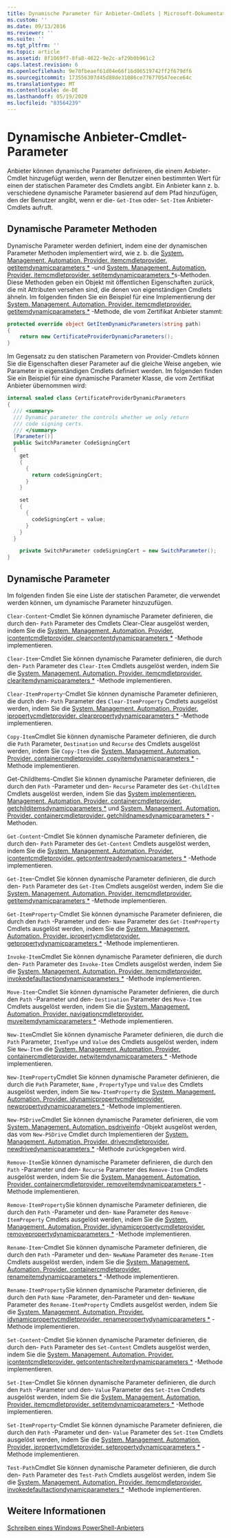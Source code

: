 ```yaml
---
title: Dynamische Parameter für Anbieter-Cmdlets | Microsoft-Dokumentation
ms.custom: ''
ms.date: 09/13/2016
ms.reviewer: ''
ms.suite: ''
ms.tgt_pltfrm: ''
ms.topic: article
ms.assetid: 8f1069f7-8fa8-4622-9e2c-af29b0b961c2
caps.latest.revision: 6
ms.openlocfilehash: 9e70fbeaef61d04e66f16d06519742ff2f679df6
ms.sourcegitcommit: 173556307d45d88de31086ce776770547eece64c
ms.translationtype: MT
ms.contentlocale: de-DE
ms.lasthandoff: 05/19/2020
ms.locfileid: "83564239"
---
```

# <a name="provider-cmdlet-dynamic-parameters"></a>Dynamische Anbieter-Cmdlet-Parameter

Anbieter können dynamische Parameter definieren, die einem Anbieter-Cmdlet hinzugefügt werden, wenn der Benutzer einen bestimmten Wert für einen der statischen Parameter des Cmdlets angibt. Ein Anbieter kann z. b. verschiedene dynamische Parameter basierend auf dem Pfad hinzufügen, den der Benutzer angibt, wenn er die- `Get-Item` oder- `Set-Item` Anbieter-Cmdlets aufruft.

## <a name="dynamic-parameter-methods"></a>Dynamische Parameter Methoden

Dynamische Parameter werden definiert, indem eine der dynamischen Parameter Methoden implementiert wird, wie z. b. die [System. Management. Automation. Provider. itemcmdletprovider. getitemdynamicparameters *](/dotnet/api/System.Management.Automation.Provider.ItemCmdletProvider.GetItemDynamicParameters) -und [System. Management. Automation. Provider. itemcmdletprovider. setitemdynamicparameters *](/dotnet/api/System.Management.Automation.Provider.ItemCmdletProvider.SetItemDynamicParameters)s-Methoden. Diese Methoden geben ein Objekt mit öffentlichen Eigenschaften zurück, die mit Attributen versehen sind, die denen von eigenständigen Cmdlets ähneln. Im folgenden finden Sie ein Beispiel für eine Implementierung der [System. Management. Automation. Provider. itemcmdletprovider. getitemdynamicparameters *](/dotnet/api/System.Management.Automation.Provider.ItemCmdletProvider.GetItemDynamicParameters) -Methode, die vom Zertifikat Anbieter stammt:

```csharp
protected override object GetItemDynamicParameters(string path)
{
    return new CertificateProviderDynamicParameters();
}
```

Im Gegensatz zu den statischen Parametern von Provider-Cmdlets können Sie die Eigenschaften dieser Parameter auf die gleiche Weise angeben, wie Parameter in eigenständigen Cmdlets definiert werden. Im folgenden finden Sie ein Beispiel für eine dynamische Parameter Klasse, die vom Zertifikat Anbieter übernommen wird:

```csharp
internal sealed class CertificateProviderDynamicParameters
{
  /// <summary>
  /// Dynamic parameter the controls whether we only return
  /// code signing certs.
  /// </summary>
  [Parameter()]
  public SwitchParameter CodeSigningCert
  {
    get
    {
      {
        return codeSigningCert;
      }
    }

    set
    {
      {
        codeSigningCert = value;
      }
    }
  }

    private SwitchParameter codeSigningCert = new SwitchParameter();
}
```

## <a name="dynamic-parameters"></a>Dynamische Parameter

Im folgenden finden Sie eine Liste der statischen Parameter, die verwendet werden können, um dynamische Parameter hinzuzufügen.

`Clear-Content`-Cmdlet Sie können dynamische Parameter definieren, die durch den- `Path` Parameter des Cmdlets Clear-Clear ausgelöst werden, indem Sie die [System. Management. Automation. Provider. icontentcmdletprovider. clearcontentdynamicparameters *](/dotnet/api/System.Management.Automation.Provider.IContentCmdletProvider.ClearContentDynamicParameters) -Methode implementieren.

`Clear-Item`-Cmdlet Sie können dynamische Parameter definieren, die durch den- `Path` Parameter des `Clear-Item` Cmdlets ausgelöst werden, indem Sie die [System. Management. Automation. Provider. itemcmdletprovider. clearitemdynamicparameters *](/dotnet/api/System.Management.Automation.Provider.ItemCmdletProvider.ClearItemDynamicParameters) -Methode implementieren.

`Clear-ItemProperty`-Cmdlet Sie können dynamische Parameter definieren, die durch den- `Path` Parameter des `Clear-ItemProperty` Cmdlets ausgelöst werden, indem Sie die [System. Management. Automation. Provider. ipropertycmdletprovider. clearpropertydynamicparameters *](/dotnet/api/System.Management.Automation.Provider.IPropertyCmdletProvider.ClearPropertyDynamicParameters) -Methode implementieren.

`Copy-Item`Cmdlet Sie können dynamische Parameter definieren, die durch die `Path` Parameter, `Destination` und `Recurse` des Cmdlets ausgelöst werden, indem Sie `Copy-Item` die [System. Management. Automation. Provider. containercmdletprovider. copyitemdynamicparameters *](/dotnet/api/System.Management.Automation.Provider.ContainerCmdletProvider.CopyItemDynamicParameters) -Methode implementieren.

Get-ChildItems-Cmdlet Sie können dynamische Parameter definieren, die durch den `Path` -Parameter und den- `Recurse` Parameter des `Get-ChildItem` Cmdlets ausgelöst werden, indem Sie das [System implementieren. Management. Automation. Provider. containercmdletprovider. getchilditemsdynamicparameters *](/dotnet/api/System.Management.Automation.Provider.ContainerCmdletProvider.GetChildItemsDynamicParameters) und [System. Management. Automation. Provider. containercmdletprovider. getchildnamesdynamicparameters *](/dotnet/api/System.Management.Automation.Provider.ContainerCmdletProvider.GetChildNamesDynamicParameters) -Methoden.

`Get-Content`-Cmdlet Sie können dynamische Parameter definieren, die durch den- `Path` Parameter des `Get-Content` Cmdlets ausgelöst werden, indem Sie die [System. Management. Automation. Provider. icontentcmdletprovider. getcontentreaderdynamicparameters *](/dotnet/api/System.Management.Automation.Provider.IContentCmdletProvider.GetContentReaderDynamicParameters) -Methode implementieren.

`Get-Item`-Cmdlet Sie können dynamische Parameter definieren, die durch den- `Path` Parameter des `Get-Item` Cmdlets ausgelöst werden, indem Sie die [System. Management. Automation. Provider. itemcmdletprovider. getitemdynamicparameters *](/dotnet/api/System.Management.Automation.Provider.ItemCmdletProvider.GetItemDynamicParameters) -Methode implementieren.

`Get-ItemProperty`-Cmdlet Sie können dynamische Parameter definieren, die durch den `Path` -Parameter und den- `Name` Parameter des `Get-ItemProperty` Cmdlets ausgelöst werden, indem Sie die [System. Management. Automation. Provider. ipropertycmdletprovider. getpropertydynamicparameters *](/dotnet/api/System.Management.Automation.Provider.IPropertyCmdletProvider.GetPropertyDynamicParameters) -Methode implementieren.

`Invoke-Item`Cmdlet Sie können dynamische Parameter definieren, die durch den- `Path` Parameter des `Invoke-Item` Cmdlets ausgelöst werden, indem Sie die [System. Management. Automation. Provider. itemcmdletprovider. invokedefaultactiondynamicparameters *](/dotnet/api/System.Management.Automation.Provider.ItemCmdletProvider.InvokeDefaultActionDynamicParameters) -Methode implementieren.

`Move-Item`-Cmdlet Sie können dynamische Parameter definieren, die durch den `Path` -Parameter und den- `Destination` Parameter des `Move-Item` Cmdlets ausgelöst werden, indem Sie die [System. Management. Automation. Provider. navigationcmdletprovider. muveitemdynamicparameters *](/dotnet/api/System.Management.Automation.Provider.NavigationCmdletProvider.MoveItemDynamicParameters) -Methode implementieren.

`New-Item`Cmdlet Sie können dynamische Parameter definieren, die durch die `Path` Parameter, `ItemType` und `Value` des Cmdlets ausgelöst werden, indem Sie `New-Item` die [System. Management. Automation. Provider. containercmdletprovider. netwitemdynamicparameters *](/dotnet/api/System.Management.Automation.Provider.ContainerCmdletProvider.NewItemDynamicParameters) -Methode implementieren.

`New-ItemProperty`Cmdlet Sie können dynamische Parameter definieren, die durch die `Path` Parameter, `Name` , `PropertyType` und `Value` des Cmdlets ausgelöst werden, indem Sie `New-ItemProperty` die [System. Management. Automation. Provider. idynamicpropertycmdletprovider. newpropertydynamicparameters *](/dotnet/api/System.Management.Automation.Provider.IDynamicPropertyCmdletProvider.NewPropertyDynamicParameters) -Methode implementieren.

`New-PSDrive`Cmdlet Sie können dynamische Parameter definieren, die vom [System. Management. Automation. psdriveinfo](/dotnet/api/System.Management.Automation.PSDriveInfo) -Objekt ausgelöst werden, das vom `New-PSDrive` Cmdlet durch Implementieren der [System. Management. Automation. Provider. drivecmdletprovider. newdrivedynamicparameters *](/dotnet/api/System.Management.Automation.Provider.DriveCmdletProvider.NewDriveDynamicParameters) -Methode zurückgegeben wird.

`Remove-Item`Sie können dynamische Parameter definieren, die durch den `Path` -Parameter und den- `Recurse` Parameter des `Remove-Item` Cmdlets ausgelöst werden, indem Sie die [System. Management. Automation. Provider. containercmdletprovider. removeitemdynamicparameters *](/dotnet/api/System.Management.Automation.Provider.ContainerCmdletProvider.RemoveItemDynamicParameters) -Methode implementieren.

`Remove-ItemProperty`Sie können dynamische Parameter definieren, die durch den `Path` -Parameter und den- `Name` Parameter des `Remove-ItemProperty` Cmdlets ausgelöst werden, indem Sie die [System. Management. Automation. Provider. idynamicpropertycmdletprovider. removepropertydynamicparameters *](/dotnet/api/System.Management.Automation.Provider.IDynamicPropertyCmdletProvider.RemovePropertyDynamicParameters) -Methode implementieren.

`Rename-Item`-Cmdlet Sie können dynamische Parameter definieren, die durch den `Path` -Parameter und den- `NewName` Parameter des `Rename-Item` Cmdlets ausgelöst werden, indem Sie die [System. Management. Automation. Provider. containercmdletprovider. renameitemdynamicparameters *](/dotnet/api/System.Management.Automation.Provider.ContainerCmdletProvider.RenameItemDynamicParameters) -Methode implementieren.

`Rename-ItemProperty`Sie können dynamische Parameter definieren, die durch den `Path` `Name` -Parameter, den-Parameter und den- `NewName` Parameter des `Rename-ItemProperty` Cmdlets ausgelöst werden, indem Sie die [System. Management. Automation. Provider. idynamicpropertycmdletprovider. renamepropertydynamicparameters *](/dotnet/api/System.Management.Automation.Provider.IDynamicPropertyCmdletProvider.RenamePropertyDynamicParameters) -Methode implementieren.

`Set-Content`-Cmdlet Sie können dynamische Parameter definieren, die durch den- `Path` Parameter des `Set-Content` Cmdlets ausgelöst werden, indem Sie die [System. Management. Automation. Provider. icontentcmdletprovider. getcontentschreiterdynamicparameters *](/dotnet/api/System.Management.Automation.Provider.IContentCmdletProvider.GetContentWriterDynamicParameters) -Methode implementieren.

`Set-Item`-Cmdlet Sie können dynamische Parameter definieren, die durch den `Path` -Parameter und den- `Value` Parameter des `Set-Item` Cmdlets ausgelöst werden, indem Sie die [System. Management. Automation. Provider. itemcmdletprovider. setitemdynamicparameters *](/dotnet/api/System.Management.Automation.Provider.ItemCmdletProvider.SetItemDynamicParameters) -Methode implementieren.

`Set-ItemProperty`-Cmdlet Sie können dynamische Parameter definieren, die durch den `Path` -Parameter und den- `Value` Parameter des `Set-Item` Cmdlets ausgelöst werden, indem Sie die [System. Management. Automation. Provider. ipropertycmdletprovider. setpropertydynamicparameters *](/dotnet/api/System.Management.Automation.Provider.IPropertyCmdletProvider.SetPropertyDynamicParameters) -Methode implementieren.

`Test-Path`Cmdlet Sie können dynamische Parameter definieren, die durch den- `Path` Parameter des `Test-Path` Cmdlets ausgelöst werden, indem Sie die [System. Management. Automation. Provider. itemcmdletprovider. invokedefaultactiondynamicparameters *](/dotnet/api/System.Management.Automation.Provider.ItemCmdletProvider.InvokeDefaultActionDynamicParameters) -Methode implementieren.

## <a name="see-also"></a>Weitere Informationen

[Schreiben eines Windows PowerShell-Anbieters](./writing-a-windows-powershell-provider.md)
